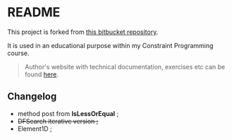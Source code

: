 # README #

This project is forked from [this bitbucket repository](https://bitbucket.org/pschaus/minicp).

It is used in an educational purpose within my Constraint Programming course.

>Author's website with technical documentation, exercises etc can be found [here]( https://www.info.ucl.ac.be/~pschaus/minicp).

## Changelog

* method post from __IsLessOrEqual__ ;
* <del>DFSearch iterative version ;</del>
* Element1D ;
